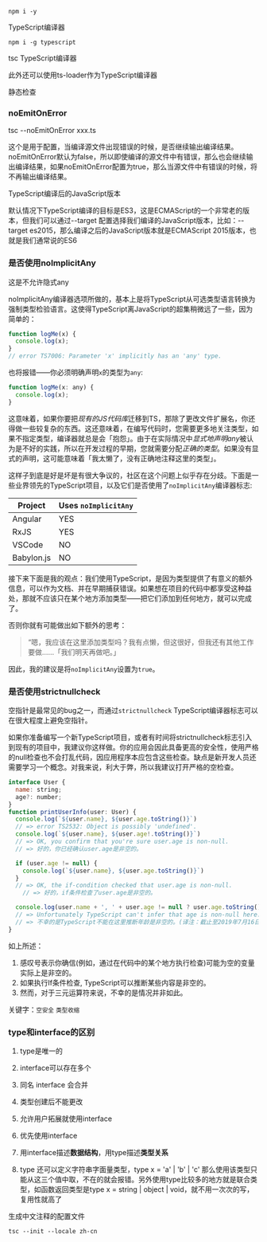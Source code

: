 ```
npm i -y
```

TypeScript编译器

```
npm i -g typescript
```

tsc TypeScript编译器

此外还可以使用ts-loader作为TypeScript编译器

静态检查

### noEmitOnError

tsc --noEmitOnError xxx.ts

这个是用于配置，当编译源文件出现错误的时候，是否继续输出编译结果。noEmitOnError默认为false，所以即使编译的源文件中有错误，那么也会继续输出编译结果，如果noEmitOnError配置为true，那么当源文件中有错误的时候，将不再输出编译结果。

TypeScript编译后的JavaScript版本

默认情况下TypeScript编译的目标是ES3，这是ECMAScript的一个非常老的版本，但我们可以通过--target 配置选择我们编译的JavaScript版本，比如：--target es2015，那么编译之后的JavaScript版本就是ECMAScript 2015版本，也就是我们通常说的ES6



### 是否使用noImplicitAny
这是不允许隐式any 

noImplicitAny编译器选项所做的，基本上是将TypeScript从可选类型语言转换为强制类型检验语言。这使得TypeScript离JavaScript的超集稍微远了一些，因为简单的：

```javascript
function logMe(x) {
  console.log(x);
}
// error TS7006: Parameter 'x' implicitly has an 'any' type.
```

也将报错——你必须明确声明`x`的类型为`any`: 

```javascript
function logMe(x: any) {
  console.log(x);
}
```

这意味着，如果你要把*现有的JS代码库*迁移到TS，那除了更改文件扩展名，你还得做一些较复杂的东西。这还意味着，在编写代码时，您需要更多地关注类型，如果不指定类型，编译器就总是会「抱怨」。由于在实际情况中*显式地声明any*被认为是不好的实践，所以在开发过程的早期，您就需要分配*正确的类型*。如果没有显式的声明，这可能意味着「我太懒了，没有正确地注释这里的类型」。

这样子到底是好是坏是有很大争议的，社区在这个问题上似乎存在分歧。下面是一些业界领先的TypeScript项目，以及它们是否使用了`noImplicitAny`编译器标志:

| Project    | Uses `noImplicitAny` |
| ---------- | -------------------- |
| Angular    | YES                  |
| RxJS       | YES                  |
| VSCode     | NO                   |
| Babylon.js | NO                   |

 接下来下面是我的观点：我们使用TypeScript，是因为类型提供了有意义的额外信息，可以作为文档、并在早期捕获错误。如果想在项目的代码中都享受这种益处，那就不应该只在某个地方添加类型——把它们添加到任何地方，就可以完成了。

否则你就有可能做出如下额外的思考：

> “嗯，我应该在这里添加类型吗？我有点懒，但这很好，但我还有其他工作要做……「我们明天再做吧。」

因此，我的建议是将`noImplicitAny`设置为`true`。



### 是否使用strictnullcheck

空指针是最常见的bug之一，而通过`strictnullcheck` TypeScript编译器标志可以在很大程度上避免空指针。 

如果你准备编写一个新TypeScript项目，或者有时间将strictnullcheck标志引入到现有的项目中，我建议你这样做。你的应用会因此具备更高的安全性，使用严格的null检查也不会打乱代码，因应用程序本应包含这些检查。缺点是新开发人员还需要学习一个概念。对我来说，利大于弊，所以我建议打开严格的空检查。 

```javascript
interface User {
  name: string;
  age?: number;
}
function printUserInfo(user: User) {
  console.log(`${user.name}, ${user.age.toString()}`)
  // => error TS2532: Object is possibly 'undefined'.
  console.log(`${user.name}, ${user.age!.toString()}`)
  // => OK, you confirm that you're sure user.age is non-null.
  // => 好的，你已经确认user.age是非空的。

  if (user.age != null) {
    console.log(`${user.name}, ${user.age.toString()}`)
  }
  // => OK, the if-condition checked that user.age is non-null.
    // => 好的，if条件检查了user.age是非空的。

  console.log(user.name + ', ' + user.age != null ? user.age.toString() : 'age unknown');
  // => Unfortunately TypeScript can't infer that age is non-null here.
  // => 不幸的是TypeScript不能在这里推断年龄是非空的。(译注：截止至2019年7月16日，TS依旧会报此错)
}
```

如上所述：

1. 感叹号表示你确信(例如，通过在代码中的某个地方执行检查)可能为空的变量实际上是非空的。
2. 如果执行If条件检查, TypeScript可以推断某些内容是非空的。
3. 然而，对于三元运算符来说，不幸的是情况并非如此。

关键字：`空安全`  `类型收缩` 



### type和interface的区别

1. type是唯一的 

2. interface可以存在多个 

3. 同名 interface 会合并 

4. 类型创建后不能更改

5. 允许用户拓展就使用interface

6. 优先使用interface
7. 用interface描述**数据结构**，用type描述**类型关系** 
8. type 还可以定义字符串字面量类型，type x = 'a' | 'b' | 'c' 那么使用该类型只能从这三个值中取，不在的就会报错。另外使用type比较多的地方就是联合类型，如函数返回类型是type x = string | object | void，就不用一次次的写，复用性就高了 




生成中文注释的配置文件

```
tsc --init --locale zh-cn
```


